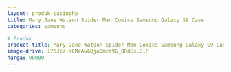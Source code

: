 ```yaml
---
layout: produk-casinghp
title: Mary Jane Watson Spider Man Comics Samsung Galaxy S9 Case
categories: samsung

# Produk
product-title: Mary Jane Watson Spider Man Comics Samsung Galaxy S9 Case
image-drive: 176Jc7-sCMeAw6Dja0mcK9G_QRdGsLSlP
harga: 90000
---
```

